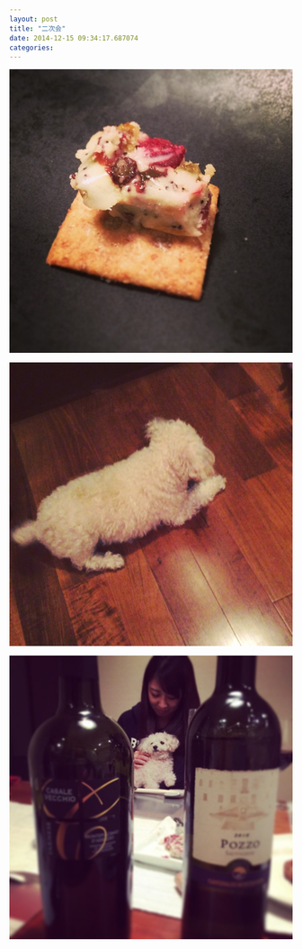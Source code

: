 ```yaml
---
layout: post
title: "二次会"
date: 2014-12-15 09:34:17.687074
categories: 
---
```


![](/assets/images/201412/10852913_772564586130882_442917597_n.jpg)

![](/assets/images/201412/10865189_1510051682592609_202064678_n.jpg)

![](/assets/images/201412/10852856_409095012573082_1601654910_n.jpg)


